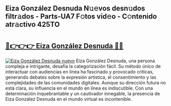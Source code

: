 ## Eiza González Desnuda N𝚞𝚎vos desn𝚞dos filtr𝚊dos - Parts-UA7 F𝚘tos vid𝚎o - C𝚘ntenido atr𝚊ctivo 425TO

# <h2><a href="http://mbdjb7y.tromn.icu/?c=Eiza+Gonz%c3%a1lez+Desnuda">🔗👉👉👉 Eiza González Desnuda 🔗🔗</a></h2>

[![Eiza González Desnuda nuevo](https://i.imgur.com/pEAQMta.gif)](http://mbdjb7y.tromn.icu/?c=Eiza+Gonz%c3%a1lez+Desnuda)
Eiza González Desnuda, una persona compleja e intrigante, desafía la categorización fácil. Su método único de interactuar con audiencias en línea ha fascinado y provocado críticas, generando debates sobre la expresión artística, el consentimiento y las complejidades de las comunidades digitales. Aunque su dirección futura no está clara, su influencia en el mundo en línea es indiscutible. Con una determinación inquebrantable y un cautivador innegable, la presencia de Eiza González Desnuda en el mundo virtual es incontenible.
